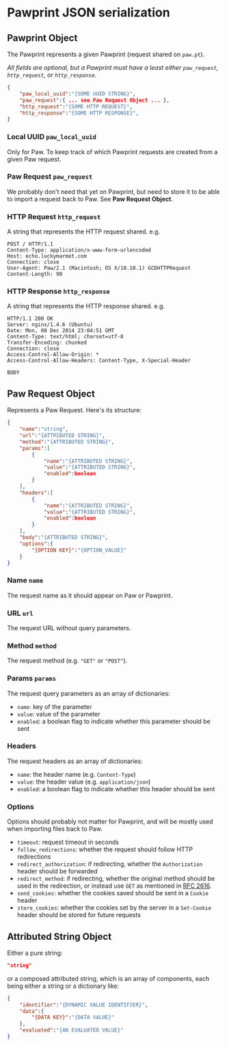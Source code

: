 # Pawprint JSON serialization

## Pawprint Object

The Pawprint represents a given Pawprint (request shared on `paw.pt`).

*All fields are optional, but a Pawprint must have a least either `paw_request`, `http_request`, or `http_response`.*

```json
{
	"paw_local_uuid":"{SOME UUID STRING}",
	"paw_request":{ ... see Paw Request Object ... },
	"http_request":"{SOME HTTP REQUEST}",
	"http_response":"{SOME HTTP RESPONSE}",
}
```

### Local UUID `paw_local_uuid`

Only for Paw. To keep track of which Pawprint requests are created from a given Paw request.

### Paw Request `paw_request`

We probably don't need that yet on Pawprint, but need to store it to be able to import a request back to Paw. See **Paw Request Object**.

### HTTP Request `http_request`

A string that represents the HTTP request shared. e.g.

```http
POST / HTTP/1.1
Content-Type: application/x-www-form-urlencoded
Host: echo.luckymarmot.com
Connection: close
User-Agent: Paw/2.1 (Macintosh; OS X/10.10.1) GCDHTTPRequest
Content-Length: 90

```

### HTTP Response `http_response`

A string that represents the HTTP response shared. e.g.

```http
HTTP/1.1 200 OK
Server: nginx/1.4.6 (Ubuntu)
Date: Mon, 08 Dec 2014 23:04:51 GMT
Content-Type: text/html; charset=utf-8
Transfer-Encoding: chunked
Connection: close
Access-Control-Allow-Origin: *
Access-Control-Allow-Headers: Content-Type, X-Special-Header

BODY
```

## Paw Request Object

Represents a Paw Request. Here's its structure:

```json
{
	"name":"string",
	"url":"{ATTRIBUTED STRING}",
	"method":"{ATTRIBUTED STRING}",
	"params":[
		{
			"name":"{ATTRIBUTED STRING}",
			"value":"{ATTRIBUTED STRING}",
			"enabled":boolean
		}
	],
	"headers":[
		{
			"name":"{ATTRIBUTED STRING}",
			"value":"{ATTRIBUTED STRING}",
			"enabled":boolean
		}
	],
	"body":"{ATTRIBUTED STRING}",
	"options":{
		"{OPTION KEY}":"{OPTION_VALUE}"
	}
}
```

### Name `name`

The request name as it should appear on Paw or Pawprint.

### URL `url`

The request URL without query parameters.

### Method `method`

The request method (e.g. `"GET"` or `"POST"`).

### Params `params`

The request query parameters as an array of dictionaries:

* `name`: key of the parameter
* `value`: value of the parameter
* `enabled`: a boolean flag to indicate whether this parameter should be sent

### Headers

The request headers as an array of dictionaries:

* `name`: the header name (e.g. `Content-Type`)
* `value`: the header value  (e.g. `application/json`)
* `enabled`: a boolean flag to indicate whether this header should be sent

### Options

Options should probably not matter for Pawprint, and will be mostly used when importing files back to Paw.

* `timeout`: request timeout in seconds
* `follow_redirections`: whether the request should follow HTTP redirections
* `redirect_authorization`: if redirecting, whether the `Authorization` header should be forwarded
* `redirect_method`: if redirecting, whether the original method should be used in the redirection, or instead use `GET` as mentioned in [RFC 2616](https://www.ietf.org/rfc/rfc2616.txt).
* `send_cookies`: whether the cookies saved should be sent in a `Cookie` header
* `store_cookies`: whether the cookies set by the server in a `Set-Cookie` header should be stored for future requests

## Attributed String Object

Either a pure string:

```json
"string"
```

or a composed attributed string, which is an array of components, each being
either a string or a dictionary like:

```json
{
	"identifier":"{DYNAMIC VALUE IDENTIFIER}",
	"data":{
		"{DATA KEY}":"{DATA VALUE}"
	},
	"evaluated":"{AN EVALUATED VALUE}"
}
```
